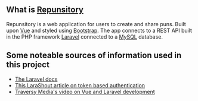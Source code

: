 ## What is [Repunsitory](https://repunsitory.herokuapp.com/)

Repunsitory is a web application for users to create and share puns. Built upon [Vue](https://vuejs.org/) and styled using [Bootstrap](https://getbootstrap.com/). The app connects to a REST API built in the PHP framework [Laravel](https://laravel.com/) connected to a [MySQL](https://www.mysql.com/) database.

## Some noteable sources of information used in this project

- [The Laravel docs](https://laravel.com/docs)
- [This LaraShout article on token based authentication](https://www.larashout.com/laravel-6-jwt-authentication)
- [Traversy Media's video on Vue and Laravel development](https://www.youtube.com/watch?v=DJ6PD_jBtU0)
